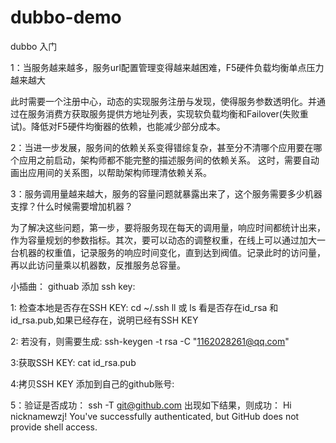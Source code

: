 # dubbo-demo
dubbo 入门

1：当服务越来越多，服务url配置管理变得越来越困难，F5硬件负载均衡单点压力越来越大

此时需要一个注册中心，动态的实现服务注册与发现，使得服务参数透明化。并通过在服务消费方获取服务提供方地址列表，实现软负载均衡和Failover(失败重试)。降低对F5硬件均衡器的依赖，也能减少部分成本。

2：当进一步发展，服务间的依赖关系变得错综复杂，甚至分不清哪个应用要在哪个应用之前启动，架构师都不能完整的描述服务间的依赖关系。
这时，需要自动画出应用间的关系图，以帮助架构师理清依赖关系。

3：服务调用量越来越大，服务的容量问题就暴露出来了，这个服务需要多少机器支撑？什么时候需要增加机器？

为了解决这些问题，第一步，要将服务现在每天的调用量，响应时间都统计出来，作为容量规划的参数指标。其次，要可以动态的调整权重，在线上可以通过加大一台机器的权重值，记录服务的响应时间变化，直到达到阀值。记录此时的访问量，再以此访问量乘以机器数，反推服务总容量。



小插曲：
githuab 添加 ssh key:

1: 检查本地是否存在SSH KEY:
cd ~/.ssh
ll 或 ls
看是否存在id_rsa 和 id_rsa.pub,如果已经存在，说明已经有SSH KEY

2: 若没有，则需要生成:
ssh-keygen -t rsa -C "1162028261@qq.com"

3:获取SSH KEY:
cat id_rsa.pub

4:拷贝SSH KEY 添加到自己的github账号:

5：验证是否成功：
ssh -T git@github.com
出现如下结果，则成功：
Hi nicknamewzj! You've successfully authenticated, but GitHub does not provide shell access.
